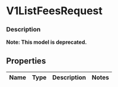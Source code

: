
# V1ListFeesRequest

### Description


**Note: This model is deprecated.**

## Properties
Name | Type | Description | Notes
------------ | ------------- | ------------- | -------------



